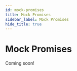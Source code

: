 ```yaml
---
id: mock-promises
title: Mock Promises
sidebar_label: Mock Promises
hide_title: true
---
```


# Mock Promises

Coming soon!
